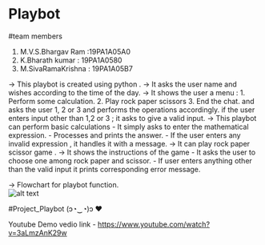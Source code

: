 # Playbot 
#team members 
1) M.V.S.Bhargav Ram :19PA1A05A0 
2) K.Bharath kumar : 19PA1A0580 
3) M.SivaRamaKrishna : 19PA1A05B7


->   This playbot is created using python .
->   It asks the user name and wishes according to the time of the day.
->   It shows the user a menu :
         1. Perform some calculation.
         2. Play rock paper scissors
         3. End the chat.
       and asks the user 1, 2 or 3 and performs the operations accordingly.
       if the user enters input other than 1,2 or 3 ; it asks to give a valid input.
->   This playbot can perform basic calculations
         - It simply asks to enter the mathematical expression.
         - Processes and prints the answer.
         - If the user enters any invalid expression , it handles it with a message.
->   It can play rock paper scissor game .
->   It shows the instructions of the game 
          - It asks the user to choose one among rock paper and scissor.
          - If user enters anything other than the valid input it prints corresponding error message.

->   Flowchart for playbot function.     
![alt text](http://https://drive.google.com/file/d/1wlkNUwK0peL_-XcP8vmjU5Hj1ySID2aY/view?usp=sharing.png)
          
#Project_Playbot  (ɔ◔‿◔)ɔ ♥


Youtube Demo vedio link  -     https://www.youtube.com/watch?v=3aLmzAnK29w
